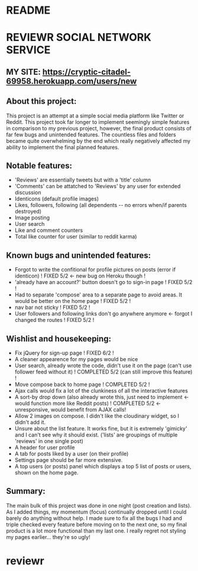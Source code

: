 # README

# REVIEWR SOCIAL NETWORK SERVICE

## MY SITE: https://cryptic-citadel-69958.herokuapp.com/users/new


## About this project:

This project is an attempt at a simple social media platform like Twitter or Reddit. This project took far longer to implement seemingly simple features in comparison to my previous project, however, the final product consists of far few bugs and unintended features. The countless files and folders became quite overwhelming by the end which really negatively affected my ability to implement the final planned features. 


## Notable features:
- 'Reviews' are essentially tweets but with a 'title' column  
- 'Comments' can be attatched to 'Reviews' by any user for extended discussion
- Identicons (default profile images)
- Likes, followers, following (all dependents -- no errors when/if parents destroyed)
- Image posting
- User search
- Like and comment counters
- Total like counter for user (similar to reddit karma)

## Known bugs and unintended features:
- Forgot to write the confitional for profile pictures on posts (error if identicon) ! FIXED 5/2 <- new bug on Heroku though !
- 'already have an account?' button doesn't go to sign-in page ! FIXED 5/2 !
- Had to separate 'compose' area to a separate page to avoid areas. It would be better on the home page ! FIXED 5/2 !
- nav bar not sticky ! FIXED 5/2 !
- User followers and following links don't go anywhere anymore <- forgot I changed the routes ! FIXED 5/2 !

## Wishlist and housekeeping: 
- Fix jQuery for sign-up page ! FIXED 6/2 !
- A cleaner appearence for my pages would be nice 
- User search, already wrote the code, didn't use it on the page (can't use follower feed without it) ! COMPLETED 5/2 (can still improve this feature) !
- Move compose back to home page ! COMPLETED 5/2 !
- Ajax calls would fix a lot of the clunkiness of all the interactive features
- A sort-by drop down (also already wrote this, just need to implement <- would function more like Reddit posts) ! COMPLETED 5/2 <- unresponsive, would benefit from AJAX calls!
- Allow 2 images on compose. I didn't like the cloudinary widget, so I didn't add it. 
- Unsure about the list feature. It works fine, but it is extremely 'gimicky' and I can't see why it should exist. ('lists' are groupings of multiple 'reviews' in one single post)
- A header for user profile
- A tab for posts liked by a user (on their profile)
- Settings page should be far more extensive. 
- A top users (or posts) panel which displays a top 5 list of posts or users, shown on the home page.


## Summary:
The main bulk of this project was done in one night (post creation and lists). As I added things, my momentum (focus) continually dropped until I could barely do anything without help. I made sure to fix all the bugs I had and triple checked every feature before moving on to the next one, so my final product is a lot more functional than my last one. I really regret not styling my pages earlier... they're so ugly!  


# reviewr
